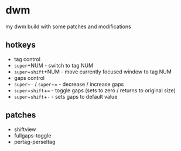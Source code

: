 # dwm

my dwm build with some patches and modifications

## hotkeys

* tag control
 * `super`+NUM - switch to tag NUM
 * `super`+`shift`+NUM - move currently focused window to tag NUM
* gaps control
 * `super`+`-` / `super`+`=` - decrease / increase gaps
 * `super`+`shift`+`=` - toggle gaps (sets to zero / returns to original size)
 * `super`+`shift`+`-` - sets gaps to default value

## patches

* shiftview
* fullgaps-toggle
* pertag-perseltag
